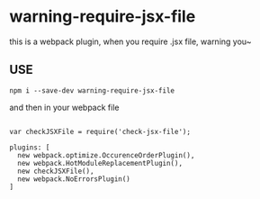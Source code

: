 # warning-require-jsx-file
this is a webpack plugin, when you require .jsx file, warning you~

## USE
    npm i --save-dev warning-require-jsx-file

and then in your webpack file

```javascrip

var checkJSXFile = require('check-jsx-file');

plugins: [
  new webpack.optimize.OccurenceOrderPlugin(),
  new webpack.HotModuleReplacementPlugin(),
  new checkJSXFile(),
  new webpack.NoErrorsPlugin()
]

```
